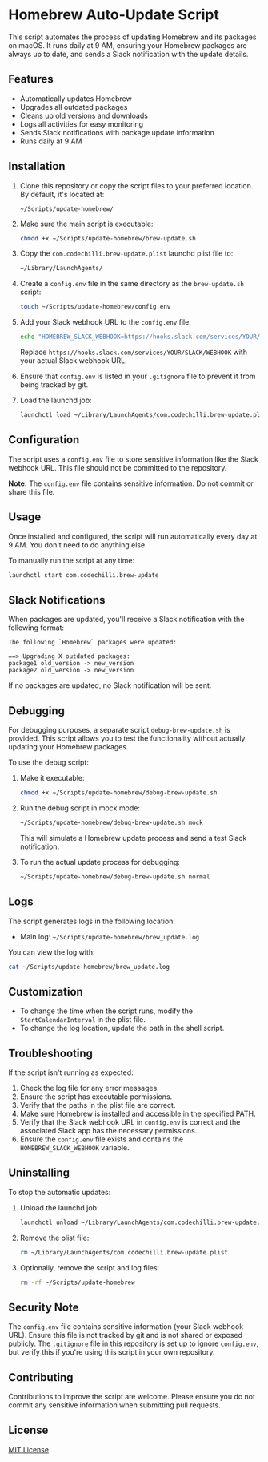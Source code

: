# Homebrew Auto-Update Script

This script automates the process of updating Homebrew and its packages on macOS. It runs daily at 9 AM, ensuring your Homebrew packages are always up to date, and sends a Slack notification with the update details.

## Features

- Automatically updates Homebrew
- Upgrades all outdated packages
- Cleans up old versions and downloads
- Logs all activities for easy monitoring
- Sends Slack notifications with package update information
- Runs daily at 9 AM

## Installation

1. Clone this repository or copy the script files to your preferred location. By default, it's located at:

   ```
   ~/Scripts/update-homebrew/
   ```

2. Make sure the main script is executable:

   ```bash
   chmod +x ~/Scripts/update-homebrew/brew-update.sh
   ```

3. Copy the `com.codechilli.brew-update.plist` launchd plist file to:

   ```bash
   ~/Library/LaunchAgents/
   ```

4. Create a `config.env` file in the same directory as the `brew-update.sh` script:

   ```bash
   touch ~/Scripts/update-homebrew/config.env
   ```

5. Add your Slack webhook URL to the `config.env` file:

   ```bash
   echo "HOMEBREW_SLACK_WEBHOOK=https://hooks.slack.com/services/YOUR/SLACK/WEBHOOK" >> ~/Scripts/update-homebrew/config.env
   ```

   Replace `https://hooks.slack.com/services/YOUR/SLACK/WEBHOOK` with your actual Slack webhook URL.

6. Ensure that `config.env` is listed in your `.gitignore` file to prevent it from being tracked by git.

7. Load the launchd job:
   ```bash
   launchctl load ~/Library/LaunchAgents/com.codechilli.brew-update.plist
   ```

## Configuration

The script uses a `config.env` file to store sensitive information like the Slack webhook URL. This file should not be committed to the repository.

**Note:** The `config.env` file contains sensitive information. Do not commit or share this file.

## Usage

Once installed and configured, the script will run automatically every day at 9 AM. You don't need to do anything else.

To manually run the script at any time:

```bash
launchctl start com.codechilli.brew-update
```

## Slack Notifications

When packages are updated, you'll receive a Slack notification with the following format:

```
The following `Homebrew` packages were updated:

==> Upgrading X outdated packages:
package1 old_version -> new_version
package2 old_version -> new_version
```

If no packages are updated, no Slack notification will be sent.

## Debugging

For debugging purposes, a separate script `debug-brew-update.sh` is provided. This script allows you to test the functionality without actually updating your Homebrew packages.

To use the debug script:

1. Make it executable:

   ```bash
   chmod +x ~/Scripts/update-homebrew/debug-brew-update.sh
   ```

2. Run the debug script in mock mode:

   ```bash
   ~/Scripts/update-homebrew/debug-brew-update.sh mock
   ```

   This will simulate a Homebrew update process and send a test Slack notification.

3. To run the actual update process for debugging:

   ```bash
   ~/Scripts/update-homebrew/debug-brew-update.sh normal
   ```

## Logs

The script generates logs in the following location:

- Main log: `~/Scripts/update-homebrew/brew_update.log`

You can view the log with:

```bash
cat ~/Scripts/update-homebrew/brew_update.log
```

## Customization

- To change the time when the script runs, modify the `StartCalendarInterval` in the plist file.
- To change the log location, update the path in the shell script.

## Troubleshooting

If the script isn't running as expected:

1. Check the log file for any error messages.
2. Ensure the script has executable permissions.
3. Verify that the paths in the plist file are correct.
4. Make sure Homebrew is installed and accessible in the specified PATH.
5. Verify that the Slack webhook URL in `config.env` is correct and the associated Slack app has the necessary permissions.
6. Ensure the `config.env` file exists and contains the `HOMEBREW_SLACK_WEBHOOK` variable.

## Uninstalling

To stop the automatic updates:

1. Unload the launchd job:
   ```bash
   launchctl unload ~/Library/LaunchAgents/com.codechilli.brew-update.plist
   ```
2. Remove the plist file:
   ```bash
   rm ~/Library/LaunchAgents/com.codechilli.brew-update.plist
   ```
3. Optionally, remove the script and log files:
   ```bash
   rm -rf ~/Scripts/update-homebrew
   ```

## Security Note

The `config.env` file contains sensitive information (your Slack webhook URL). Ensure this file is not tracked by git and is not shared or exposed publicly. The `.gitignore` file in this repository is set up to ignore `config.env`, but verify this if you're using this script in your own repository.

## Contributing

Contributions to improve the script are welcome. Please ensure you do not commit any sensitive information when submitting pull requests.

## License

[MIT License](LICENSE)
